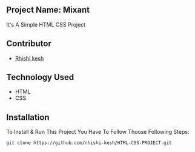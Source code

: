 <h2>Project Name: Mixant</h2>
<p>It's A Simple HTML CSS Project</p>

## Contributor

-   <a href="https://github.com/rhishi-kesh" target="_blank">Rhishi kesh</a>

## Technology Used

- HTML
- CSS

## Installation

To Install & Run This Project You Have To Follow Thoose Following Steps:

```sh
git clone https://github.com/rhishi-kesh/HTML-CSS-PROJECT.git
```
